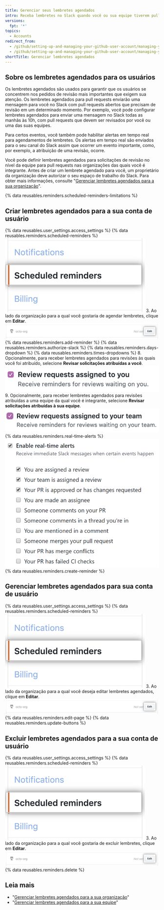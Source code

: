 ```yaml
---
title: Gerenciar seus lembretes agendados
intro: Receba lembretes no Slack quando você ou sua equipe tiverem pull requests aguardando revisão.
versions:
  fpt: '*'
topics:
  - Accounts
redirect_from:
  - /github/setting-up-and-managing-your-github-user-account/managing-your-scheduled-reminders
  - /github/setting-up-and-managing-your-github-user-account/managing-your-membership-in-organizations/managing-your-scheduled-reminders
shortTitle: Gerenciar lembretes agendados
---
```


## Sobre os lembretes agendados para os usuários

Os lembretes agendados são usados para garantir que os usuários se concentrem nos pedidos de revisão mais importantes que exigem sua atenção. Os lembretes agendados para pull requests enviarão uma mensagem para você no Slack com pull requests abertos que precisam de revisão em um determinado momento. Por exemplo, você pode configurar lembretes agendados para enviar uma mensagem no Slack todas as manhãs às 10h, com pull requests que devem ser revisados por você ou uma das suas equipes.

Para certos eventos, você também pode habilitar alertas em tempo real para agendamentos de lembretes. Os alertas em tempo real são enviados para o seu canal do Slack assim que ocorrer um evento importante, como, por exemplo, a atribuição de uma revisão, ocorre.

Você pode definir lembretes agendados para solicitações de revisão no nível da equipe para pull requests nas organizações das quais você é integrante. Antes de criar um lembrete agendado para você, um proprietário da organização deve autorizar o seu espaço de trabalho do Slack. Para obter mais informações, consulte "[Gerenciar lembretes agendados para a sua organização](/organizations/managing-organization-settings/managing-scheduled-reminders-for-your-organization)".

{% data reusables.reminders.scheduled-reminders-limitations %}

## Criar lembretes agendados para a sua conta de usuário

{% data reusables.user_settings.access_settings %}
{% data reusables.reminders.scheduled-reminders %}
![Botão de lembretes agendados](/assets/images/help/profile/scheduled-reminders-profile.png)
3. Ao lado da organização para a qual você gostaria de agendar lembretes, clique em **Editar**. ![Botão editar lembretes agendados](/assets/images/help/settings/scheduled-reminders-org-choice.png)
{% data reusables.reminders.add-reminder %}
{% data reusables.reminders.authorize-slack %}
{% data reusables.reminders.days-dropdown %}
{% data reusables.reminders.times-dropdowns %}
8. Opcionalmente, para receber lembretes agendados para revisões às quais você foi atribuído, selecione **Revisar solicitações atribuídas a você**. ![Caixa de seleção para revisar as solicitações atribuías a você](/assets/images/help/profile/scheduled-reminders-your-requests.png)
9. Opcionalmente, para receber lembretes agendados para revisões atribuídas a uma equipe da qual você é integrante, selecione **Revisar solicitações atribuídas à sua equipe**. ![Caixa de seleção para revisar as solicitações atribuídas à sua equipe](/assets/images/help/profile/scheduled-reminders-your-team-requests.png)
{% data reusables.reminders.real-time-alerts %}
![Caixa de seleção para habilitar alertas em tempo real](/assets/images/help/settings/scheduled-reminders-real-time-alerts-personal.png)
{% data reusables.reminders.create-reminder %}

## Gerenciar lembretes agendados para sua conta de usuário
{% data reusables.user_settings.access_settings %}
{% data reusables.reminders.scheduled-reminders %}
![Botão de lembretes agendados](/assets/images/help/profile/scheduled-reminders-profile.png)
3. Ao lado da organização para a qual você deseja editar lembretes agendados, clique em **Editar**. ![Botão editar lembretes agendados](/assets/images/help/settings/scheduled-reminders-org-choice.png)
{% data reusables.reminders.edit-page %}
{% data reusables.reminders.update-buttons %}

## Excluir lembretes agendados para a sua conta de usuário
{% data reusables.user_settings.access_settings %}
{% data reusables.reminders.scheduled-reminders %}
![Botão de lembretes agendados](/assets/images/help/profile/scheduled-reminders-profile.png)
3. Ao lado da organização para a qual você gostaria de excluir lembretes, clique em **Editar**. ![Botão editar lembretes agendados](/assets/images/help/settings/scheduled-reminders-org-choice.png)
{% data reusables.reminders.delete %}

## Leia mais

- "[Gerenciar lembretes agendados para a sua organização](/organizations/managing-organization-settings/managing-scheduled-reminders-for-your-organization)"
- "[Gerenciar lembretes agendados para a sua equipe](/organizations/organizing-members-into-teams/managing-scheduled-reminders-for-your-team)"
